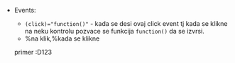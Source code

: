 - Events:
  - `(click)="function()"` - kada se desi ovaj click event tj kada se klikne na neku kontrolu pozvace se funkcija `function()` da se izvrsi. 
  - %na klik,%kada se klikne
  
  primer :D123
